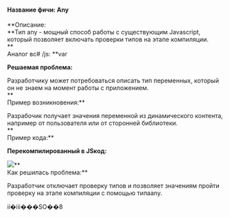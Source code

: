 #### **Название фичи: Any**

**Описание:    
**Тип any - мощный способ работы с существующим Javascript, который позволяет включать проверки типов на этапе компиляции.  
**  
Аналог вc\# /js: **var

**Решаемая проблема:**

Разработчику может потребоваться описать тип переменных, который он не знаем на момент работы с приложением.  
**  
Пример возникновения:**

Разрабочик получает значения переменной из динамического контента, например от пользователя или от сторонней библиотеки.  
**  
Пример кода:**

**Перекомпилированный в JSкод:**

![](file:///C:\Users\MPCHEL~1\AppData\Local\Temp\msohtmlclip1\01\clip_image004.jpg)**  
 Как решилась проблема:**

Разработчик отключает проверку типов и позволяет значениям пройти проверку на этапе компиляции с помощью типаany.

ii�iii���SO��8

